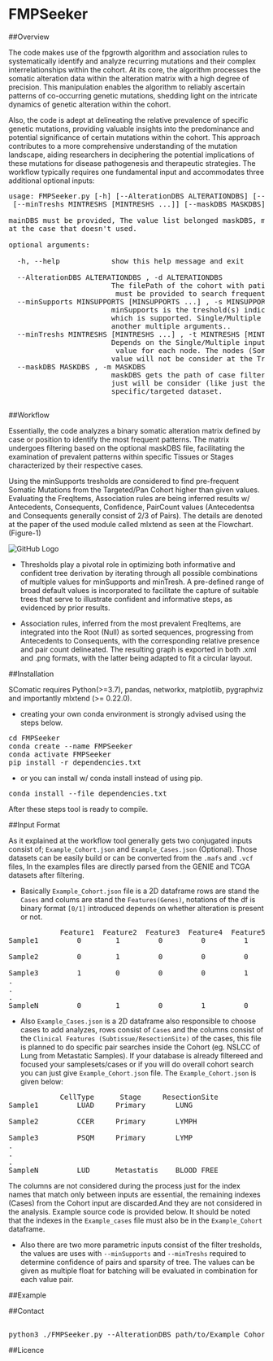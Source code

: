 # FMPSeeker


##Overview

The code makes use of the fpgrowth algorithm and association rules to systematically identify and analyze recurring mutations and their complex interrelationships within the cohort. At its core, the algorithm processes the somatic alteration data within the alteration matrix with a high degree of precision. This manipulation enables the algorithm to reliably ascertain patterns of co-occurring genetic mutations, shedding light on the intricate dynamics of genetic alteration within the cohort.
 
 Also, the code is adept at delineating the relative prevalence of specific genetic mutations, providing valuable insights into the predominance and potential significance of certain mutations within the cohort. This approach contributes to a more comprehensive understanding of the mutation landscape, aiding researchers in deciphering the potential implications of these mutations for disease pathogenesis and therapeutic strategies.
The workflow typically requires one fundamental input and accommodates three additional optional inputs:
<pre>
usage: FMPSeeker.py [-h] [--AlterationDBS ALTERATIONDBS] [--minSupports MINSUPPORTS [MINSUPPORTS ...]] \
 [--minTreshs MINTRESHS [MINTRESHS ...]] [--maskDBS MASKDBS]

mainDBS must be provided, The value list belonged maskDBS, minSupports and minTreshs will be introduce as default 
at the case that doesn't used.

optional arguments:

  -h, --help            show this help message and exit
  
  --AlterationDBS ALTERATIONDBS , -d ALTERATIONDBS
                        The filePath of the cohort with patient/position labels as .json(pandasDF) or .csv format,
                         must be provided to search frequent patterns.
  --minSupports MINSUPPORTS [MINSUPPORTS ...] , -s MINSUPPORTS [MINSUPPORTS ...]
                        minSupports is the treshold(s) indicates minimum number of Somatic Mutation at the searching Tree
                        which is supported. Single/Multiple inputs can be provided, multiple ones will be combined with
                        another multiple arguments..
  --minTreshs MINTRESHS [MINTRESHS ...] , -t MINTRESHS [MINTRESHS ...]
                        Depends on the Single/Multiple inputs, results will return with the higher confidence than the minTreshs
                         value for each node. The nodes (Somatic Mutatioms) has lower confidences than the minTreshs
                        value will not be consider at the Tree.
  --maskDBS MASKDBS , -m MASKDBS
                        maskDBS gets the path of case filtering file as .json(pandasDF)/.csv format to process cases 
                        just will be consider (like just the cases w/ BREAST.Metastatic) to search pairs/pattern at the
                        specific/targeted dataset.

</pre>

##Workflow

Essentially, the code analyzes a binary somatic alteration matrix defined by case or position to identify the most frequent patterns. The matrix undergoes filtering based on the optional maskDBS file, facilitating the examination of prevalent patterns within specific Tissues or Stages characterized by their respective cases. 

Using the minSupports tresholds are considered to find pre-frequent Somatic Mutations from the Targeted/Pan Cohort higher than given values. Evaluating the FreqItems, Association rules are being inferred results w/ Antecedents, Consequents, Confidence, PairCount values (Antecedentsa and Consequents generally consist of 2/3 of Pairs). The details are denoted at the paper of the used module called mlxtend as seen at the Flowchart. (Figure-1)

 
![GitHub Logo](https://i.imgur.com/oFxrr6L.png)
 
 
- Thresholds play a pivotal role in optimizing both informative and confident tree derivation by iterating through all possible combinations of multiple values for minSupports and minTresh. A pre-defined range of broad default values is incorporated to facilitate the capture of suitable trees that serve to illustrate confident and informative steps, as evidenced by prior results.

- Association rules, inferred from the most prevalent FreqItems, are integrated into the Root (Null) as sorted sequences, progressing from Antecedents to Consequents, with the corresponding relative presence and pair count delineated. The resulting graph is exported in both .xml and .png formats, with the latter being adapted to fit a circular layout.

##Installation

SComatic requires Python(>=3.7), pandas, networkx, matplotlib, pygraphviz and importantly mlxtend (>= 0.22.0).

- creating your own conda environment is strongly advised using the steps below.

<pre>
cd FMPSeeker    
conda create --name FMPSeeker
conda activate FMPSeeker
pip install -r dependencies.txt
</pre>

- or you can install w/ conda install instead of using pip.
<pre>
conda install --file dependencies.txt
</pre>

After these steps tool is ready to compile.

##Input Format

As it explained at the workflow tool generally gets two conjugated inputs consist of; `Example_Cohort.json` and `Example_Cases.json` (Optional). Those datasets can be easily build or can be converted from the `.mafs` and `.vcf` files, In the examples files are directly parsed from the GENIE and TCGA datasets after filtering.
 
* Basically `Example_Cohort.json` file is a 2D dataframe rows are stand the `Cases` and colums are stand the `Features(Genes)`, notations of the df is binary format `[0/1]` introduced depends on whether alteration is present or not. 

<pre>
            Feature1  Feature2  Feature3  Feature4  Feature5 . . . FeatureN
Sample1         0        1         0         0         1              0

Sample2         0        1         0         0         0              0

Sample3         1        0         0         0         1              0
.
.
.
SampleN         0        1         0         1         0              1
</pre>

* Also `Example_Cases.json` is a 2D dataframe also responsible to choose cases to add analyzes, rows consist of `Cases` and the columns consist of the `Clinical Features (Subtissue/ResectionSite)` of the cases, this file is planned to do specific pair searches inside the Cohort (eg. NSLCC of Lung from Metastatic Samples). If your database is already filtereed and focused your samplesets/cases or if you will do overall cohort search you can just give `Example_Cohort.json` file. The `Example_Cohort.json` is given below:


<pre>
            CellType      Stage     ResectionSite
Sample1         LUAD     Primary       LUNG       

Sample2         CCER     Primary       LYMPH              

Sample3         PSQM     Primary       LYMP              
.
.
.
SampleN         LUD      Metastatis    BLOOD_FREE               
</pre>

The columns are not considered during the process just for the index names that match only between inputs are essential, the remaining indexes (Cases) from the Cohort input are discarded.And they are not considered in the analysis. Example source code is provided below. It should be noted that the indexes in the `Example_cases` file must also be in the `Example_Cohort` dataframe.

* Also there are two more parametric inputs consist of the filter tresholds, the values are uses with `--minSupports` and `--minTreshs` required to determine confidence of pairs and sparsity of tree. The values can be given as multiple float for batching will be evaluated in combination for each value pair.


##Example


##Contact

<pre>

python3 ./FMPSeeker.py --AlterationDBS path/to/Example_Cohort.json --maskDBS path/to/Example_Cases.json --minSupports 0.01 0.05 --minTreshs 0.0095 0.000095"
</pre>

##Licence

